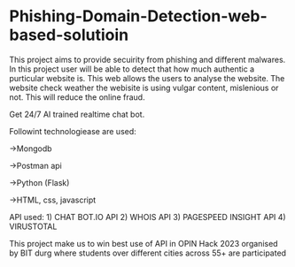 # Phishing-Domain-Detection-web-based-solutioin
This project aims to provide secuirity from phishing and different malwares. In this project user will be able to detect that how much authentic a purticular website is. This web allows the users to analyse the website. The website check weather the webisite is using vulgar content, mislenious   or not. This will reduce the online fraud.

Get 24/7 AI trained realtime chat bot.

Followint technologiease are used:

  ->Mongodb
  
  ->Postman api
  
  ->Python (Flask)
  
  ->HTML, css, javascript
  
  API used:
            1) CHAT BOT.IO API
            2) WHOIS API
            3) PAGESPEED INSIGHT API
            4)  VIRUSTOTAL


This project make us to win best use of API in OPIN Hack 2023 organised by BIT durg where students over different cities across 55+ are participated 
  
  
